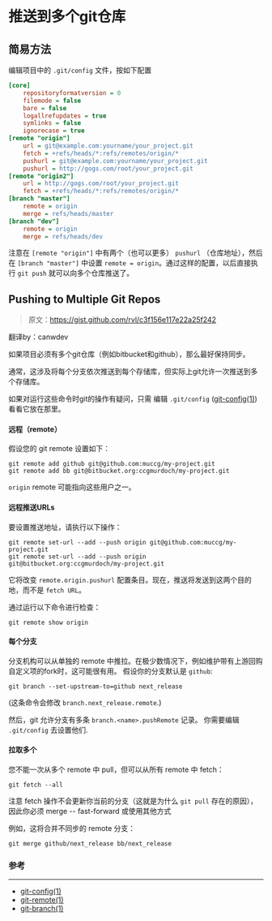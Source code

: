 # 推送到多个git仓库

## 简易方法

编辑项目中的 `.git/config` 文件，按如下配置

```ini
[core]
	repositoryformatversion = 0
	filemode = false
	bare = false
	logallrefupdates = true
	symlinks = false
	ignorecase = true
[remote "origin"]
	url = git@example.com:yourname/your_project.git
	fetch = +refs/heads/*:refs/remotes/origin/*
	pushurl = git@example.com:yourname/your_project.git
	pushurl = http://gogs.com/root/your_project.git
[remote "origin2"]
	url = http://gogs.com/root/your_project.git
	fetch = +refs/heads/*:refs/remotes/origin/*
[branch "master"]
	remote = origin
	merge = refs/heads/master
[branch "dev"]
	remote = origin
	merge = refs/heads/dev
```

注意在 `[remote "origin"]` 中有两个（也可以更多） `pushurl` （仓库地址），然后在 `[branch "master"]` 中设置 `remote = origin`。通过这样的配置，以后直接执行 `git push` 就可以向多个仓库推送了。

## Pushing to Multiple Git Repos

> 原文：https://gist.github.com/rvl/c3f156e117e22a25f242

翻译by：canwdev

如果项目必须有多个git仓库（例如bitbucket和github），那么最好保持同步。

通常，这涉及将每个分支依次推送到每个存储库，但实际上git允许一次推送到多个存储库。

如果对运行这些命令时git的操作有疑问，只需
编辑 `.git/config`
([git-config(1)](https://www.kernel.org/pub/software/scm/git/docs/git-config.html))
看看它放在那里。

#### 远程（remote）

假设您的 git remote 设置如下：

    git remote add github git@github.com:muccg/my-project.git
    git remote add bb git@bitbucket.org:ccgmurdoch/my-project.git

`origin` remote 可能指向这些用户之一。

#### 远程推送URLs

要设置推送地址，请执行以下操作：

    git remote set-url --add --push origin git@github.com:muccg/my-project.git
    git remote set-url --add --push origin git@bitbucket.org:ccgmurdoch/my-project.git

它将改变 `remote.origin.pushurl` 配置条目。现在，推送将发送到这两个目的地，而不是 `fetch URL`。

通过运行以下命令进行检查：

    git remote show origin

#### 每个分支

分支机构可以从单独的 remote 中推拉。在极少数情况下，例如维护带有上游回购自定义项的fork时，这可能很有用。 假设你的分支默认是 `github`:

    git branch --set-upstream-to=github next_release

(这条命令会修改 `branch.next_release.remote`.)

然后，git 允许分支有多条 `branch.<name>.pushRemote` 记录。 你需要编辑 `.git/config` 去设置他们.

#### 拉取多个

您不能一次从多个 remote 中 pull，但可以从所有 remote 中 fetch：

    git fetch --all

注意 fetch 操作不会更新你当前的分支（这就是为什么 `git pull` 存在的原因），因此你必须 merge -- fast-forward 或使用其他方式

例如，这将合并不同步的 remote 分支：

    git merge github/next_release bb/next_release


### 参考
----------

-   [git-config(1)](https://www.kernel.org/pub/software/scm/git/docs/git-config.html)
-   [git-remote(1)](https://www.kernel.org/pub/software/scm/git/docs/git-remote.html)
-   [git-branch(1)](https://www.kernel.org/pub/software/scm/git/docs/git-branch.html)
